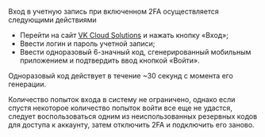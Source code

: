 Вход в учетную запись при включенном 2FA осуществляется следующими действиями

- Перейти на сайт [VK Cloud Solutions](https://mcs.mail.ru) и нажать кнопку «Вход»;
- Ввести логин и пароль учетной записи;
- Ввести одноразовый 6-значный код, сгенерированный мобильным приложением и подтвердить ввод кнопкой «Войти».

<info>

Одноразовый код действует в течение ~30 секунд с момента его генерации.

Количество попыток входа в систему не ограничено, однако если спустя некоторое количество попыток войти все еще не удастся, следует воспользоваться одним из неиспользованных резервных кодов для доступа к аккаунту, затем отключить 2FA и подключить его заново.

</info>
